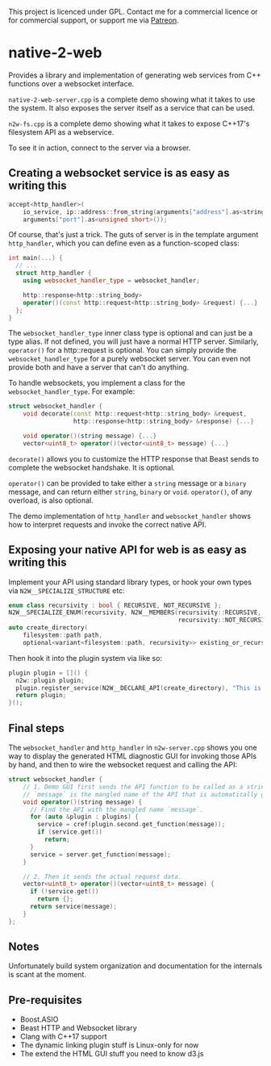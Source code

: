 This project is licenced under GPL. Contact me for a commercial licence or for commercial support, or support me via [Patreon](patreon.com/king_yan_kwan).

native-2-web
===

Provides a library and implementation of generating web services from C++ functions over a websocket interface.

`native-2-web-server.cpp` is a complete demo showing what it takes to use the system. It also exposes the server itself as a service that can be used.

`n2w-fs.cpp` is a complete demo showing what it takes to expose C++17's filesystem API as a webservice.

To see it in action, connect to the server via a browser.

Creating a websocket service is as easy as writing this
---
```C++
accept<http_handler>(
    io_service, ip::address::from_string(arguments["address"].as<string>()),
    arguments["port"].as<unsigned short>());
```

Of course, that's just a trick. The guts of server is in the template argument `http_handler`, which you can define even as a function-scoped class:

```C++
int main(...) {
  // ...
  struct http_handler {
    using websocket_handler_type = websocket_handler;

    http::response<http::string_body>
    operator()(const http::request<http::string_body> &request) {...}
  };
}
```

The `websocket_handler_type` inner class type is optional and can just be a type alias. If not defined, you will just have a normal HTTP server. Similarly, `operator()` for a http::request is optional. You can simply provide the `websocket_handler_type` for a purely websocket server. You can even not provide both and have a server that can't do anything.

To handle websockets, you implement a class for the `websocket_handler_type`. For example:

```C++
struct websocket_handler {
    void decorate(const http::request<http::string_body> &request,
                  http::response<http::string_body> &response) {...}

    void operator()(string message) {...}
    vector<uint8_t> operator()(vector<uint8_t> message) {...}
```
`decorate()` allows you to customize the HTTP response that Beast sends to complete the websocket handshake. It is optional.

`operator()` can be provided to take either a `string` message or a `binary` message, and can return either `string`, `binary` or `void`. `operator()`, of any overload, is also optional.

The demo implementation of `http_handler` and `websocket_handler` shows how to interpret requests and invoke the correct native API.

Exposing your native API for web is as easy as writing this
---
Implement your API using standard library types, or hook your own types via `N2W__SPECIALIZE_STRUCTURE` etc:
```C++
enum class recursivity : bool { RECURSIVE, NOT_RECURSIVE };
N2W__SPECIALIZE_ENUM(recursivity, N2W__MEMBERS(recursivity::RECURSIVE,
                                               recursivity::NOT_RECURSIVE));
auto create_directory(
    filesystem::path path,
    optional<variant<filesystem::path, recursivity>> existing_or_recursive) {...}
```
Then hook it into the plugin system via like so:
```C++
plugin plugin = []() {
  n2w::plugin plugin;
  plugin.register_service(N2W__DECLARE_API(create_directory), "This is an API to create directories recursively.");
  return plugin;
}();
```

Final steps
---
The `websocket_handler` and `http_handler` in `n2w-server.cpp` shows you one way to display the generated HTML diagnostic GUI for invoking those APIs by hand, and then to wire the websocket request and calling the API:
```C++
struct websocket_handler {
    // 1. Demo GUI first sends the API function to be called as a string.
    // `message` is the mangled name of the API that is automatically generated by the plugin system.
    void operator()(string message) {
      // Find the API with the mangled name `message`.
      for (auto &plugin : plugins) {
        service = cref(plugin.second.get_function(message));
        if (service.get())
          return;
      }
      service = server.get_function(message);
    }

    // 2. Then it sends the actual request data.
    vector<uint8_t> operator()(vector<uint8_t> message) {
      if (!service.get())
        return {};
      return service(message);
    }
};
```

Notes
---
Unfortunately build system organization and documentation for the internals is scant at the moment.

Pre-requisites
---
- Boost.ASIO
- Beast HTTP and Websocket library
- Clang with C++17 support
- The dynamic linking plugin stuff is Linux-only for now
- The extend the HTML GUI stuff you need to know d3.js
